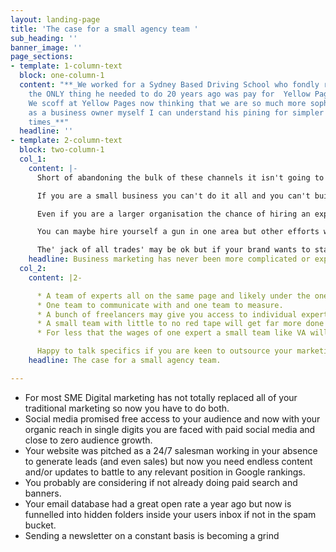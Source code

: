 ```yaml
---
layout: landing-page
title: 'The case for a small agency team '
sub_heading: ''
banner_image: ''
page_sections:
- template: 1-column-text
  block: one-column-1
  content: "**_We worked for a Sydney Based Driving School who fondly recalled that
    the ONLY thing he needed to do 20 years ago was pay for  Yellow Pages advertising.
    We scoff at Yellow Pages now thinking that we are so much more sophisticated but
    as a business owner myself I can understand his pining for simpler (and cheaper)
    times_**"
  headline: ''
- template: 2-column-text
  block: two-column-1
  col_1:
    content: |-
      Short of abandoning the bulk of these channels it isn't going to get any easier.

      If you are a small business you can't do it all and you can't build a multi disciplined team to do it for you.

      Even if you are a larger organisation the chance of hiring an expert in each discipline - creative, marketing, copywriting, photography, video and web development is still a struggle

      You can maybe hire yourself a gun in one area but other efforts will be below par or outsourced.

      The' jack of all trades' may be ok but if your brand wants to stand out then mediocre marketing is not what you need
    headline: Business marketing has never been more complicated or expensive!
  col_2:
    content: |2-

      * A team of experts all on the same page and likely under the one roof - or at least all at the end of a zoom call
      * One team to communicate with and one team to measure.
      * A bunch of freelancers may give you access to individual experts but the cost of managing them all will be borne by you the client
      * A small team with little to no red tape will get far more done than an internal marketing resource who are probably in an unnecessary meeting right now
      * For less that the wages of one expert a small team like VA will kick big goals

      Happy to talk specifics if you are keen to outsource your marketing - contact form below
    headline: The case for a small agency team.

---
```

* For most SME Digital marketing has not totally replaced all of your traditional marketing so now you have to do both.
* Social media promised free access to your audience and now with your organic reach in single digits you are faced with paid social media and close to zero audience growth.
* Your website was pitched as a 24/7 salesman working in your absence to generate leads (and even sales) but now you need endless content and/or updates to battle to any relevant position in Google rankings.
* You probably are considering if not already doing paid search and banners.
* Your email database had a great open rate a year ago but now is funnelled into hidden folders inside your users inbox if not in the spam bucket.
* Sending a newsletter on a constant basis is becoming a grind